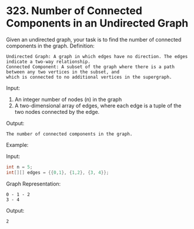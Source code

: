 # 323. Number of Connected Components in an Undirected Graph

Given an undirected graph, your task is to find the number of connected components in the graph.
Definition:

    Undirected Graph: A graph in which edges have no direction. The edges indicate a two-way relationship.
    Connected Component: A subset of the graph where there is a path between any two vertices in the subset, and 
    which is connected to no additional vertices in the supergraph.

Input:
1. An integer number of nodes (n) in the graph
2. A two-dimensional array of edges, where each edge is a tuple of the two nodes connected by the edge. 

Output:

    The number of connected components in the graph.

Example:

Input:

```java
int n = 5;
int[][] edges = {{0,1}, {1,2}, {3, 4}};
```

Graph Representation:

```
0 - 1 - 2
3 - 4
```

Output:

```
2
```
